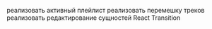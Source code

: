 реализовать активный плейлист
реализовать перемешку треков
реализовать редактирование сущностей
React Transition